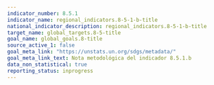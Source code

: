 ```yaml
---
indicator_number: 8.5.1
indicator_name: regional_indicators.8-5-1-b-title
national_indicator_description: regional_indicators.8-5-1-b-title
target_name: global_targets.8-5-title
goal_name: global_goals.8-title
source_active_1: false
goal_meta_link: "https://unstats.un.org/sdgs/metadata/"
goal_meta_link_text: Nota metodológica del indicador 8.5.1.b
data_non_statistical: true
reporting_status: inprogress
---
```

